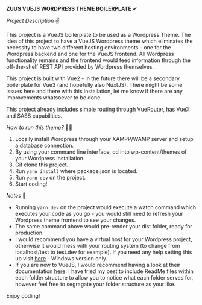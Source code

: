 **ZUUS VUEJS WORDPRESS THEME BOILERPLATE** ✔

_Project Description_ ✌

This project is a VueJS boilerplate to be used as a Wordpress Theme. The idea of this project to have a VueJS Wordpress theme which eliminates the necessity to have two different hosting environments - one for the Wordpress backend and one for the VueJS frontend. All Wordpress functionality remains and the frontend would feed information through the off-the-shelf REST API provided by Wordpress themselves.

This project is built with Vue2 - in the future there will be a secondary boilerplate for Vue3 (and hopefully also NuxtJS). There might be some issues here and there with this installation, let me know if there are any improvements whatsoever to be done.

This project already includes simple routing through VueRouter, has VueX and SASS capabilities.

_How to run this theme?_ 🐱‍🏍

1. Locally install Wordpress through your XAMPP/WAMP server and setup a database connection.
2. By using your command line interface, cd into wp-content/themes of your Wordpress installation.
3. Git clone this project.
4. Run ```yarn install``` where package.json is located.
5. Run ```yarn dev``` on the project.
6. Start coding!

_Notes_ 📝

- Running ```yarn dev``` on the project would execute a watch command which executes your code as you go - you would still need to refresh your Wordpress theme frontend to see your changes.
- The same command above would pre-render your dist folder, ready for production.
- I would recommend you have a virtual host for your Wordpress project, otherwise it would mess with your routing system (to change from localhost/test to test.dev for example). If you need any help setting this up visit [here](https://www.cloudways.com/blog/configure-virtual-host-on-windows-10-for-wordpress/) - Windows version only.
- If you are new to VueJS, I would recommend having a look at their documentation [here](https://vuejs.org/v2/guide/). I have tried my best to include ReadMe files within each folder structure to allow you to notice what each folder serves for, however feel free to segragate your folder structure as your like.

Enjoy coding!